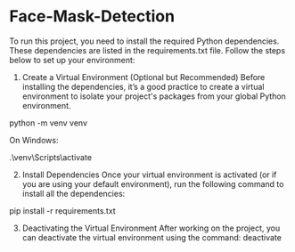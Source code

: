 # Face-Mask-Detection
To run this project, you need to install the required Python dependencies. These dependencies are listed in the requirements.txt file. Follow the steps below to set up your environment:

1. Create a Virtual Environment (Optional but Recommended)
Before installing the dependencies, it’s a good practice to create a virtual environment to isolate your project's packages from your global Python environment.

python -m venv venv



On Windows:

.\venv\Scripts\activate

2. Install Dependencies
Once your virtual environment is activated (or if you are using your default environment), run the following command to install all the dependencies:


pip install -r requirements.txt

3. Deactivating the Virtual Environment
After working on the project, you can deactivate the virtual environment using the command:
deactivate
